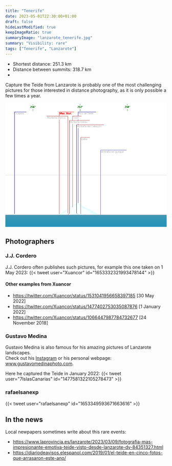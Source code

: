```yaml
---
title: "Tenerife"
date: 2023-05-01T22:30:00+01:00
draft: false
hideLastModified: true
keepImageRatio: true
summaryImage: "lanzarote_tenerife.jpg"
summary: "Visibility: rare"
tags: ["Tenerife", "Lanzarote"]
---
```


- Shortest distance: 251.3 km
- Distance between summits: 318.7 km
- 
Capture the Teide from Lanzarote is probably one of the most challenging pictures for those interested in distance photography, as it is only possible a few times a year.

![Teide from Lanzarote](lanzarote_tenerife_pano.png)


## Photographers

### J.J. Cordero

J.J. Cordero often publishes such pictures, for example this one taken on 1 May 2023: 
{{< tweet user="Xuancor" id="1653332321993478144" >}}

#### Other examples from Xuancor
* https://twitter.com/Xuancor/status/1531041956658397185 [30 May 2022]
* https://twitter.com/Xuancor/status/1477402753035087876 [1 January 2022]
* https://twitter.com/Xuancor/status/1066447987784732677 [24 November 2018]

### Gustavo Medina

Gustavo Medina is also famous for his amazing pictures of Lanzarote landscapes.    
Check out his [Instagram](https://www.instagram.com/gustavomedinaphoto) or his personal webpage: www.gustavomedinaphoto.com.

Here he captured the Teide in January 2022:
{{< tweet user="7IslasCanarias" id="1477581322105278473" >}}

### rafaelsanexp

{{< tweet user="rafaelsanexp" id="1653349593671663616" >}}

## In the news

Local newpapers sometimes write about this rare events:

* https://www.laprovincia.es/lanzarote/2023/03/09/fotografia-mas-impresionante-emotiva-teide-visto-desde-lanzarote-dv-84351327.html
* https://diariodeavisos.elespanol.com/2019/01/el-teide-en-cinco-fotos-que-arrasaron-este-ano/

